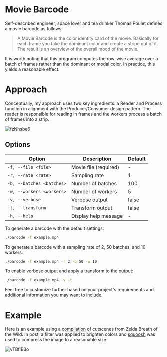 # Movie Barcode
Self-described engineer, space lover and tea drinker Thomas Poulet defines a movie barcode as follows:

> A Movie Barcode is the color identity card of the movie. Basically for each frame you take the dominant color and create a stripe out of it. The result is an overview of the overall mood of the movie.

It is worth noting that this program computes the row-wise average over a batch of frames rather than the dominant or modal color. In practice, this yields a reasonable effect.

# Approach
Conceptually, my approach uses two key ingredients: a Reader and Process function in alignment with the Producer/Consumer design pattern. The reader is responsible for reading in frames and the workers process a batch of frames into a strip.

![fzNhsbe6](https://github.com/user-attachments/assets/7b1e2baf-6373-4d01-8fda-581ce40aac20)

## Options

| Option                       | Description                                  | Default           |
|------------------------------|----------------------------------------------|-------------------|
| `-f, --file <file>`          | Movie file (required)                        | -                 |
| `-r, --rate <rate>`          | Sampling rate                                | 1                 |
| `-b, --batches <batches>`    | Number of batches                            | 100               |
| `-w, --workers <workers>`    | Number of workers                            | 5                 |
| `-v, --verbose`              | Verbose output                               | false             |
| `-t, --transform`            | Transform output                             | false             |
| `-h, --help`                 | Display help message                         | -                 |

To generate a barcode with the default settings:

```sh
./barcode -f example.mp4
```

To generate a barcode with a sampling rate of 2, 50 batches, and 10 workers:

```sh
./barcode -f example.mp4 -r 2 -b 50 -w 10
```

To enable verbose output and apply a transform to the output:

```sh
./barcode -f example.mp4 -v -t
```

Feel free to customize further based on your project's requirements and additional information you may want to include.

# Example
Here is an example using a [compilation](https://youtu.be/rzNek4MfK5M?si=HRC4kT1_8PAQ-3Jv) of cutscenes from Zelda Breath of the Wild. In post, a filter was applied to brighten colors and [squoosh](https://squoosh.app/) was used to compress the image to a reasonable size.

![vTBflB3o](https://github.com/user-attachments/assets/2ed1a3d0-a1f4-4547-917b-cd8915a1a834)

